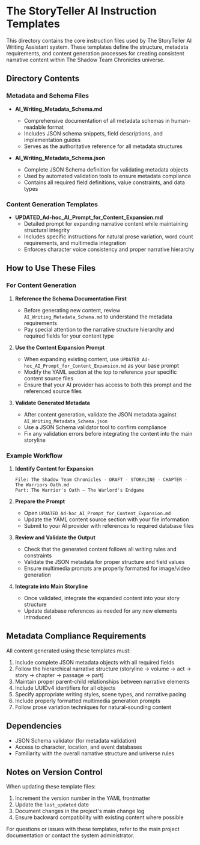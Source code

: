 # The StoryTeller AI Instruction Templates

This directory contains the core instruction files used by The StoryTeller AI Writing Assistant system. These templates define the structure, metadata requirements, and content generation processes for creating consistent narrative content within The Shadow Team Chronicles universe.

## Directory Contents

### Metadata and Schema Files

- **AI_Writing_Metadata_Schema.md**
  - Comprehensive documentation of all metadata schemas in human-readable format
  - Includes JSON schema snippets, field descriptions, and implementation guides
  - Serves as the authoritative reference for all metadata structures

- **AI_Writing_Metadata_Schema.json**
  - Complete JSON Schema definition for validating metadata objects
  - Used by automated validation tools to ensure metadata compliance
  - Contains all required field definitions, value constraints, and data types

### Content Generation Templates

- **UPDATED_Ad-hoc_AI_Prompt_for_Content_Expansion.md**
  - Detailed prompt for expanding narrative content while maintaining structural integrity
  - Includes specific instructions for natural prose variation, word count requirements, and multimedia integration
  - Enforces character voice consistency and proper narrative hierarchy

## How to Use These Files

### For Content Generation

1. **Reference the Schema Documentation First**
   - Before generating new content, review `AI_Writing_Metadata_Schema.md` to understand the metadata requirements
   - Pay special attention to the narrative structure hierarchy and required fields for your content type

2. **Use the Content Expansion Prompt**
   - When expanding existing content, use `UPDATED_Ad-hoc_AI_Prompt_for_Content_Expansion.md` as your base prompt
   - Modify the YAML section at the top to reference your specific content source files
   - Ensure that your AI provider has access to both this prompt and the referenced source files

3. **Validate Generated Metadata**
   - After content generation, validate the JSON metadata against `AI_Writing_Metadata_Schema.json`
   - Use a JSON Schema validator tool to confirm compliance
   - Fix any validation errors before integrating the content into the main storyline

### Example Workflow

1. **Identify Content for Expansion**
   ```
   File: The Shadow Team Chronicles - DRAFT - STORYLINE - CHAPTER - The Warriors Oath.md
   Part: The Warrior's Oath – The Warlord's Endgame
   ```

2. **Prepare the Prompt**
   - Open `UPDATED_Ad-hoc_AI_Prompt_for_Content_Expansion.md`
   - Update the YAML content source section with your file information
   - Submit to your AI provider with references to required database files

3. **Review and Validate the Output**
   - Check that the generated content follows all writing rules and constraints
   - Validate the JSON metadata for proper structure and field values
   - Ensure multimedia prompts are properly formatted for image/video generation

4. **Integrate into Main Storyline**
   - Once validated, integrate the expanded content into your story structure
   - Update database references as needed for any new elements introduced

## Metadata Compliance Requirements

All content generated using these templates must:

1. Include complete JSON metadata objects with all required fields
2. Follow the hierarchical narrative structure (storyline → volume → act → story → chapter → passage → part)
3. Maintain proper parent-child relationships between narrative elements
4. Include UUIDv4 identifiers for all objects
5. Specify appropriate writing styles, scene types, and narrative pacing
6. Include properly formatted multimedia generation prompts
7. Follow prose variation techniques for natural-sounding content

## Dependencies

- JSON Schema validator (for metadata validation)
- Access to character, location, and event databases
- Familiarity with the overall narrative structure and universe rules

## Notes on Version Control

When updating these template files:

1. Increment the version number in the YAML frontmatter
2. Update the `last_updated` date
3. Document changes in the project's main change log
4. Ensure backward compatibility with existing content where possible

For questions or issues with these templates, refer to the main project documentation or contact the system administrator.
